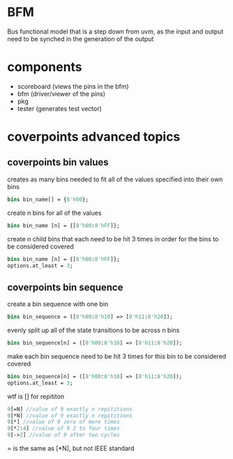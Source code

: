 # BFM

Bus functional model that is a step down from uvm, as the input and output need to be synched in the generation of the output

# components
- scoreboard (views the pins in the bfm)
- bfm (driver/viewer of the pins)
- pkg
- tester (generates test vector)





# coverpoints advanced topics

## coverpoints bin values

creates as many bins needed to fit all of the values specified into their own bins

```systemverilog
bins bin_name[] = {8'h00};
```

create n bins for all of the values

```systemverilog
bins bin_name [n] = {[8'h00:8'hFF]};
```

create n child bins that each need to be hit 3 times in order for the bins to be considered covered 

```systemverilog
bins bin_name [n] = {[8'h00:8'hFF]};
options.at_least = 3;
```

## coverpoints bin sequence

create a bin sequence with one bin

```systemverilog
bins bin_sequence = ([8'h00:8'h10] => [8'h11:8'h20]);
```

evenly split up all of the state transitions to be across n bins

```systemverilog
bins bin_sequence[n] = ([8'h00:8'h10] => [8'h11:8'h20]);
```

make each bin sequence need to be hit 3 times for this bin to be considered covered

```systemverilog
bins bin_sequence[n] = ([8'h00:8'h10] => [8'h11:8'h20]);
options.at_least = 3;
```

wtf is [] for repititon

```systemverilog
9[=N] //value of 9 exactly n repititions
9[*N] //value of 9 exactly n repititions
9[*] //value of 9 zero of more times
9[*2:4] //value of 9 2 to four times
9[->2] //value of 9 after two cycles
```

= is the same as \[*N\], but not IEEE standard